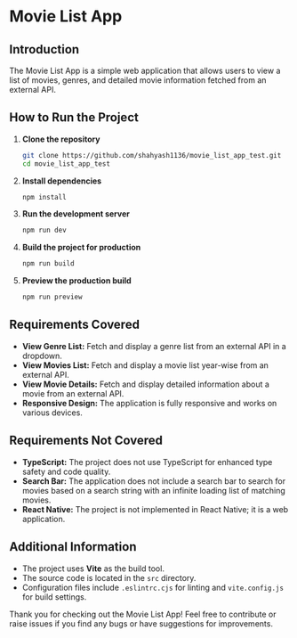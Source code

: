 # Movie List App

## Introduction

The Movie List App is a simple web application that allows users to view a list of movies, genres, and detailed movie information fetched from an external API.

## How to Run the Project

1. **Clone the repository**

   ```sh
   git clone https://github.com/shahyash1136/movie_list_app_test.git
   cd movie_list_app_test
   ```

2. **Install dependencies**

   ```sh
   npm install
   ```

3. **Run the development server**

   ```sh
   npm run dev
   ```

4. **Build the project for production**

   ```sh
   npm run build
   ```

5. **Preview the production build**
   ```sh
   npm run preview
   ```

## Requirements Covered

- **View Genre List:** Fetch and display a genre list from an external API in a dropdown.
- **View Movies List:** Fetch and display a movie list year-wise from an external API.
- **View Movie Details:** Fetch and display detailed information about a movie from an external API.
- **Responsive Design:** The application is fully responsive and works on various devices.

## Requirements Not Covered

- **TypeScript:** The project does not use TypeScript for enhanced type safety and code quality.
- **Search Bar:** The application does not include a search bar to search for movies based on a search string with an infinite loading list of matching movies.
- **React Native:** The project is not implemented in React Native; it is a web application.

## Additional Information

- The project uses **Vite** as the build tool.
- The source code is located in the `src` directory.
- Configuration files include `.eslintrc.cjs` for linting and `vite.config.js` for build settings.

Thank you for checking out the Movie List App! Feel free to contribute or raise issues if you find any bugs or have suggestions for improvements.
